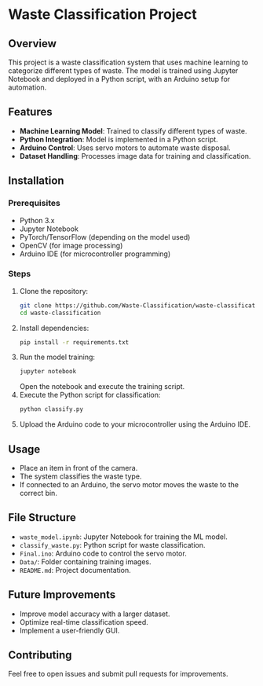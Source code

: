 # Waste Classification Project

## Overview

This project is a waste classification system that uses machine learning to categorize different types of waste. The model is trained using Jupyter Notebook and deployed in a Python script, with an Arduino setup for automation.

## Features

- **Machine Learning Model**: Trained to classify different types of waste.
- **Python Integration**: Model is implemented in a Python script.
- **Arduino Control**: Uses servo motors to automate waste disposal.
- **Dataset Handling**: Processes image data for training and classification.

## Installation

### Prerequisites

- Python 3.x
- Jupyter Notebook
- PyTorch/TensorFlow (depending on the model used)
- OpenCV (for image processing)
- Arduino IDE (for microcontroller programming)

### Steps

1. Clone the repository:
   ```bash
   git clone https://github.com/Waste-Classification/waste-classification.git
   cd waste-classification
   ```
2. Install dependencies:
   ```bash
   pip install -r requirements.txt
   ```
3. Run the model training:
   ```bash
   jupyter notebook
   ```
   Open the notebook and execute the training script.
4. Execute the Python script for classification:
   ```bash
   python classify.py
   ```
5. Upload the Arduino code to your microcontroller using the Arduino IDE.

## Usage

- Place an item in front of the camera.
- The system classifies the waste type.
- If connected to an Arduino, the servo motor moves the waste to the correct bin.

## File Structure

- `waste_model.ipynb`: Jupyter Notebook for training the ML model.
- `classify_waste.py`: Python script for waste classification.
- `Final.ino`: Arduino code to control the servo motor.
- `Data/`: Folder containing training images.
- `README.md`: Project documentation.

## Future Improvements

- Improve model accuracy with a larger dataset.
- Optimize real-time classification speed.
- Implement a user-friendly GUI.

## Contributing

Feel free to open issues and submit pull requests for improvements.
